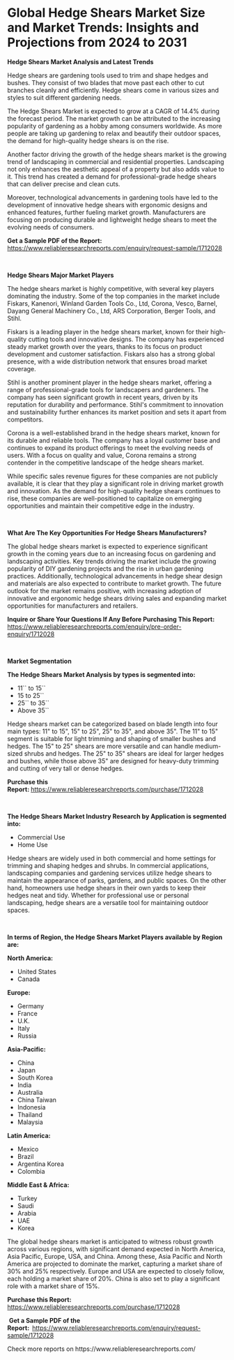 <p><h1>Global Hedge Shears Market Size and Market Trends: Insights and Projections from 2024 to 2031</h1></p><p><strong>Hedge Shears Market Analysis and Latest Trends</strong></p>
<p><p>Hedge shears are gardening tools used to trim and shape hedges and bushes. They consist of two blades that move past each other to cut branches cleanly and efficiently. Hedge shears come in various sizes and styles to suit different gardening needs.</p><p>The Hedge Shears Market is expected to grow at a CAGR of 14.4% during the forecast period. The market growth can be attributed to the increasing popularity of gardening as a hobby among consumers worldwide. As more people are taking up gardening to relax and beautify their outdoor spaces, the demand for high-quality hedge shears is on the rise.</p><p>Another factor driving the growth of the hedge shears market is the growing trend of landscaping in commercial and residential properties. Landscaping not only enhances the aesthetic appeal of a property but also adds value to it. This trend has created a demand for professional-grade hedge shears that can deliver precise and clean cuts.</p><p>Moreover, technological advancements in gardening tools have led to the development of innovative hedge shears with ergonomic designs and enhanced features, further fueling market growth. Manufacturers are focusing on producing durable and lightweight hedge shears to meet the evolving needs of consumers.</p></p>
<p><strong>Get a Sample PDF of the Report:&nbsp;</strong> <a href="https://www.reliableresearchreports.com/enquiry/request-sample/1712028">https://www.reliableresearchreports.com/enquiry/request-sample/1712028</a></p>
<p>&nbsp;</p>
<p><strong>Hedge Shears Major Market Players</strong></p>
<p><p>The hedge shears market is highly competitive, with several key players dominating the industry. Some of the top companies in the market include Fiskars, Kanenori, Winland Garden Tools Co., Ltd, Corona, Vesco, Barnel, Dayang General Machinery Co., Ltd, ARS Corporation, Berger Tools, and Stihl.</p><p>Fiskars is a leading player in the hedge shears market, known for their high-quality cutting tools and innovative designs. The company has experienced steady market growth over the years, thanks to its focus on product development and customer satisfaction. Fiskars also has a strong global presence, with a wide distribution network that ensures broad market coverage.</p><p>Stihl is another prominent player in the hedge shears market, offering a range of professional-grade tools for landscapers and gardeners. The company has seen significant growth in recent years, driven by its reputation for durability and performance. Stihl's commitment to innovation and sustainability further enhances its market position and sets it apart from competitors.</p><p>Corona is a well-established brand in the hedge shears market, known for its durable and reliable tools. The company has a loyal customer base and continues to expand its product offerings to meet the evolving needs of users. With a focus on quality and value, Corona remains a strong contender in the competitive landscape of the hedge shears market.</p><p>While specific sales revenue figures for these companies are not publicly available, it is clear that they play a significant role in driving market growth and innovation. As the demand for high-quality hedge shears continues to rise, these companies are well-positioned to capitalize on emerging opportunities and maintain their competitive edge in the industry.</p></p>
<p>&nbsp;</p>
<p><strong>What Are The Key Opportunities For Hedge Shears Manufacturers?</strong></p>
<p><p>The global hedge shears market is expected to experience significant growth in the coming years due to an increasing focus on gardening and landscaping activities. Key trends driving the market include the growing popularity of DIY gardening projects and the rise in urban gardening practices. Additionally, technological advancements in hedge shear design and materials are also expected to contribute to market growth. The future outlook for the market remains positive, with increasing adoption of innovative and ergonomic hedge shears driving sales and expanding market opportunities for manufacturers and retailers.</p></p>
<p><strong>Inquire or Share Your Questions If Any Before Purchasing This Report:</strong> <a href="https://www.reliableresearchreports.com/enquiry/pre-order-enquiry/1712028">https://www.reliableresearchreports.com/enquiry/pre-order-enquiry/1712028</a></p>
<p>&nbsp;</p>
<p><strong>Market Segmentation</strong></p>
<p><strong>The Hedge Shears Market Analysis by types is segmented into:</strong></p>
<p><ul><li>11`` to 15``</li><li>15 to 25``</li><li>25`` to 35``</li><li>Above 35``</li></ul></p>
<p><p>Hedge shears market can be categorized based on blade length into four main types: 11" to 15", 15" to 25", 25" to 35", and above 35". The 11" to 15" segment is suitable for light trimming and shaping of smaller bushes and hedges. The 15" to 25" shears are more versatile and can handle medium-sized shrubs and hedges. The 25" to 35" shears are ideal for larger hedges and bushes, while those above 35" are designed for heavy-duty trimming and cutting of very tall or dense hedges.</p></p>
<p><strong>Purchase this Report:&nbsp;</strong><a href="https://www.reliableresearchreports.com/purchase/1712028">https://www.reliableresearchreports.com/purchase/1712028</a></p>
<p>&nbsp;</p>
<p><strong>The Hedge Shears Market Industry Research by Application is segmented into:</strong></p>
<p><ul><li>Commercial Use</li><li>Home Use</li></ul></p>
<p><p>Hedge shears are widely used in both commercial and home settings for trimming and shaping hedges and shrubs. In commercial applications, landscaping companies and gardening services utilize hedge shears to maintain the appearance of parks, gardens, and public spaces. On the other hand, homeowners use hedge shears in their own yards to keep their hedges neat and tidy. Whether for professional use or personal landscaping, hedge shears are a versatile tool for maintaining outdoor spaces.</p></p>
<p>&nbsp;</p>
<p><strong>In terms of Region, the Hedge Shears Market Players available by Region are:</strong></p>
<p>
    <p> <strong> North America: </strong>
        <ul>
            <li>United States</li>
            <li>Canada</li>
        </ul>
        </p> 
    <p> <strong> Europe: </strong>
        <ul>
            <li>Germany</li>
            <li>France</li>
            <li>U.K.</li>
            <li>Italy</li>
            <li>Russia</li>
        </ul>
        </p> 
    <p> <strong> Asia-Pacific: </strong>
        <ul>
            <li>China</li>
            <li>Japan</li>
            <li>South Korea</li>
            <li>India</li>
            <li>Australia</li>
            <li>China Taiwan</li>
            <li>Indonesia</li>
            <li>Thailand</li>
            <li>Malaysia</li>
        </ul>
        </p> 
    <p> <strong> Latin America: </strong>
        <ul>
            <li>Mexico</li>
            <li>Brazil</li>
            <li>Argentina Korea</li>
            <li>Colombia</li>
        </ul>
        </p> 
    <p> <strong> Middle East & Africa: </strong>
        <ul>
            <li>Turkey</li>
            <li>Saudi</li>
            <li>Arabia</li>
            <li>UAE</li>
            <li>Korea</li>
        </ul>
    </p>
    </p>
<p><p>The global hedge shears market is anticipated to witness robust growth across various regions, with significant demand expected in North America, Asia Pacific, Europe, USA, and China. Among these, Asia Pacific and North America are projected to dominate the market, capturing a market share of 30% and 25% respectively. Europe and USA are expected to closely follow, each holding a market share of 20%. China is also set to play a significant role with a market share of 15%.</p></p>
<p><strong>Purchase this Report: </strong><a href="https://www.reliableresearchreports.com/purchase/1712028">https://www.reliableresearchreports.com/purchase/1712028</a></p>
<p>&nbsp;<strong>Get a Sample PDF of the Report:&nbsp;&nbsp;</strong><a href="https://www.reliableresearchreports.com/enquiry/request-sample/1712028">https://www.reliableresearchreports.com/enquiry/request-sample/1712028</a></p>
<p><strong></strong></p>
<p>Check more reports on https://www.reliableresearchreports.com/</p>